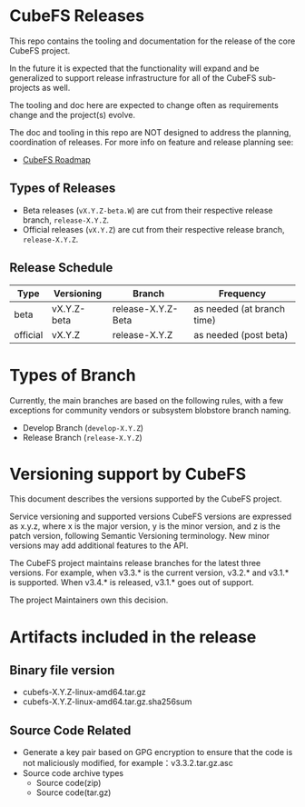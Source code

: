 # CubeFS Releases

This repo contains the tooling and documentation for the release of
the core CubeFS project.

In the future it is expected that the functionality will expand and be
generalized to support release infrastructure for all of the CubeFS
sub-projects as well.

The tooling and doc here are expected to change often as requirements
change and the project(s) evolve.

The doc and tooling in this repo are NOT designed to address the planning,
coordination of releases.  For more info on feature and release planning see:
* [CubeFS Roadmap](https://github.com/cubefs/cubefs/blob/master/ROADMAP.md)


## Types of Releases

* Beta releases (`vX.Y.Z-beta.W`) are cut from their respective release branch,
  `release-X.Y.Z`.
* Official releases (`vX.Y.Z`) are cut from their respective release branch,
  `release-X.Y.Z`.

## Release Schedule

| Type      | Versioning     | Branch               | Frequency                    |
| ----      | ----------     | ---------            | ---------                    |
| beta      | vX.Y.Z-beta    | release-X.Y.Z-Beta   | as needed (at branch time)   |
| official  | vX.Y.Z         | release-X.Y.Z        | as needed (post beta)        |

# Types of Branch 
Currently, the main branches are based on the following rules, with a few exceptions for community vendors or subsystem blobstore branch naming.
* Develop Branch (`develop-X.Y.Z`)
* Release Branch (`release-X.Y.Z`)

# Versioning support by CubeFS
This document describes the versions supported by the CubeFS project.

Service versioning and supported versions
CubeFS versions are expressed as x.y.z, where x is the major version, y is the minor version, and z is the patch version, following Semantic Versioning terminology. New minor versions may add additional features to the API.

The CubeFS project maintains release branches for the latest three versions. For example, when v3.3.* is the current version, v3.2.* and v3.1.* is supported. When v3.4.* is released, v3.1.* goes out of support.

The project Maintainers own this decision.

# Artifacts included in the release
## Binary file version
- cubefs-X.Y.Z-linux-amd64.tar.gz
- cubefs-X.Y.Z-linux-amd64.tar.gz.sha256sum

## Source Code Related
- Generate a key pair based on GPG encryption to ensure that the code is not maliciously modified, for example：v3.3.2.tar.gz.asc
- Source code archive types
	- Source code(zip)
	- Source code(tar.gz)
